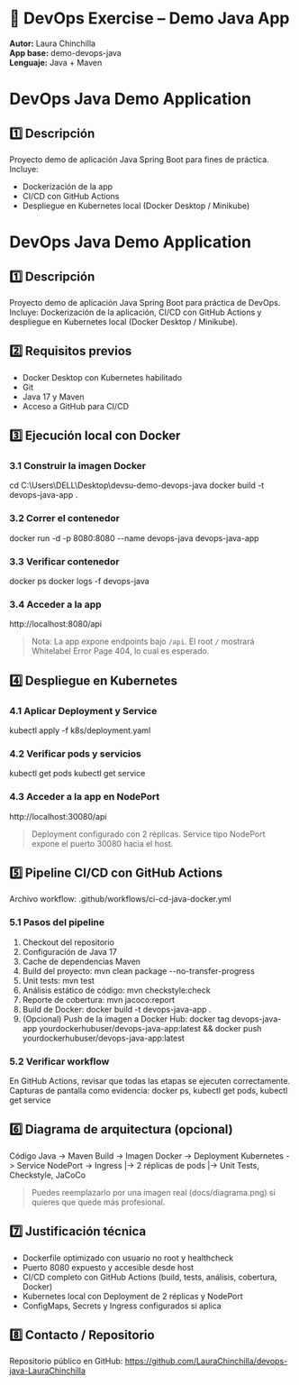 # 🚀 DevOps Exercise – Demo Java App

**Autor:** Laura Chinchilla  
**App base:** demo-devops-java  
**Lenguaje:** Java + Maven

# DevOps Java Demo Application

## 1️⃣ Descripción
Proyecto demo de aplicación Java Spring Boot para fines de práctica.  
Incluye:  

- Dockerización de la app  
- CI/CD con GitHub Actions  
- Despliegue en Kubernetes local (Docker Desktop / Minikube)  


# DevOps Java Demo Application

## 1️⃣ Descripción
Proyecto demo de aplicación Java Spring Boot para práctica de DevOps. Incluye: Dockerización de la aplicación, CI/CD con GitHub Actions y despliegue en Kubernetes local (Docker Desktop / Minikube).

## 2️⃣ Requisitos previos
- Docker Desktop con Kubernetes habilitado
- Git
- Java 17 y Maven
- Acceso a GitHub para CI/CD

## 3️⃣ Ejecución local con Docker
### 3.1 Construir la imagen Docker
cd C:\Users\DELL\Desktop\devsu-demo-devops-java
docker build -t devops-java-app .

### 3.2 Correr el contenedor
docker run -d -p 8080:8080 --name devops-java devops-java-app

### 3.3 Verificar contenedor
docker ps
docker logs -f devops-java

### 3.4 Acceder a la app
http://localhost:8080/api
> Nota: La app expone endpoints bajo `/api`. El root `/` mostrará Whitelabel Error Page 404, lo cual es esperado.

## 4️⃣ Despliegue en Kubernetes
### 4.1 Aplicar Deployment y Service
kubectl apply -f k8s/deployment.yaml

### 4.2 Verificar pods y servicios
kubectl get pods
kubectl get service

### 4.3 Acceder a la app en NodePort
http://localhost:30080/api
> Deployment configurado con 2 réplicas. Service tipo NodePort expone el puerto 30080 hacia el host.

## 5️⃣ Pipeline CI/CD con GitHub Actions
Archivo workflow: .github/workflows/ci-cd-java-docker.yml

### 5.1 Pasos del pipeline
1. Checkout del repositorio  
2. Configuración de Java 17  
3. Cache de dependencias Maven  
4. Build del proyecto: mvn clean package --no-transfer-progress  
5. Unit tests: mvn test  
6. Análisis estático de código: mvn checkstyle:check  
7. Reporte de cobertura: mvn jacoco:report  
8. Build de Docker: docker build -t devops-java-app .  
9. (Opcional) Push de la imagen a Docker Hub: docker tag devops-java-app yourdockerhubuser/devops-java-app:latest && docker push yourdockerhubuser/devops-java-app:latest

### 5.2 Verificar workflow
En GitHub Actions, revisar que todas las etapas se ejecuten correctamente. Capturas de pantalla como evidencia: docker ps, kubectl get pods, kubectl get service

## 6️⃣ Diagrama de arquitectura (opcional)
Código Java -> Maven Build -> Imagen Docker -> Deployment Kubernetes -> Service NodePort -> Ingress
|-> 2 réplicas de pods
|-> Unit Tests, Checkstyle, JaCoCo

> Puedes reemplazarlo por una imagen real (docs/diagrama.png) si quieres que quede más profesional.

## 7️⃣ Justificación técnica
- Dockerfile optimizado con usuario no root y healthcheck  
- Puerto 8080 expuesto y accesible desde host  
- CI/CD completo con GitHub Actions (build, tests, análisis, cobertura, Docker)  
- Kubernetes local con Deployment de 2 réplicas y NodePort  
- ConfigMaps, Secrets y Ingress configurados si aplica

## 8️⃣ Contacto / Repositorio
Repositorio público en GitHub: https://github.com/LauraChinchilla/devops-java-LauraChinchilla

